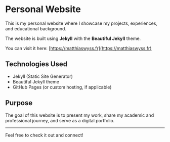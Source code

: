 # Personal Website

This is my personal website where I showcase my projects, experiences, and educational background.

The website is built using **Jekyll** with the **Beautiful Jekyll** theme.

You can visit it here: [https://matthiaswyss.fr](https://matthiaswyss.fr)

## Technologies Used

- Jekyll (Static Site Generator)
- Beautiful Jekyll theme
- GitHub Pages (or custom hosting, if applicable)

## Purpose

The goal of this website is to present my work, share my academic and professional journey, and serve as a digital portfolio.

---

Feel free to check it out and connect!
